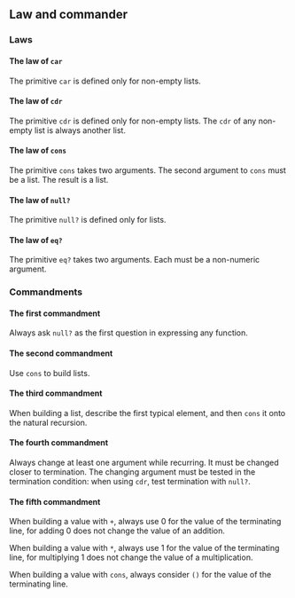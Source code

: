 ## Law and commander

### Laws

#### The law of `car`

The primitive `car` is defined only for non-empty lists.

#### The law of `cdr`

The primitive `cdr` is defined only for non-empty lists. The `cdr` of any
non-empty list is always another list.

#### The law of `cons`

The primitive `cons` takes two arguments. The second argument to `cons` must 
be a list. The result is a list.

#### The law of `null?`

The primitive `null?` is defined only for lists.

#### The law of `eq?`

The primitive `eq?` takes two arguments. Each must be a non-numeric argument.


### Commandments

#### The first commandment

Always ask `null?` as the first question in expressing any function.

#### The second commandment

Use `cons` to build lists.

#### The third commandment

When building a list, describe the first typical element, and then `cons` it
onto the natural recursion.

#### The fourth commandment

Always change at least one argument while recurring. It must be changed closer
to termination. The changing argument must be tested in the termination 
condition: when using `cdr`, test termination with `null?`.

#### The fifth commandment

When building a value with `+`, always use 0 for the value of the terminating 
line, for adding 0 does not change the value of an addition.

When building a value with `*`, always use 1 for the value of the terminating 
line, for multiplying 1 does not change the value of a multiplication.

When building a value with `cons`, always consider `()` for the value of the 
terminating line.
